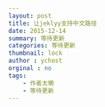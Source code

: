 ```yaml
---
layout: post
title: 让jeklyy支持中文路径
date: 2015-12-14
summary: 等待更新
categories: 等待更新
thumbnail: lock
author : ychost
orginal : no
tags:
    - 作者太懒
    - 等待更新
---
```

